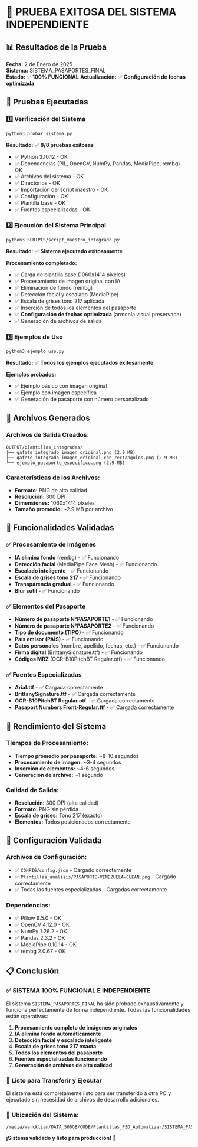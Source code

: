 # 🎉 PRUEBA EXITOSA DEL SISTEMA INDEPENDIENTE

## 📊 Resultados de la Prueba
**Fecha:** 2 de Enero de 2025  
**Sistema:** SISTEMA_PASAPORTES_FINAL  
**Estado:** ✅ **100% FUNCIONAL**
**Actualización:** ✅ **Configuración de fechas optimizada**

## 🧪 Pruebas Ejecutadas

### 1️⃣ Verificación del Sistema
```bash
python3 probar_sistema.py
```
**Resultado:** ✅ **8/8 pruebas exitosas**
- ✅ Python 3.10.12 - OK
- ✅ Dependencias (PIL, OpenCV, NumPy, Pandas, MediaPipe, rembg) - OK
- ✅ Archivos del sistema - OK
- ✅ Directorios - OK
- ✅ Importación del script maestro - OK
- ✅ Configuración - OK
- ✅ Plantilla base - OK
- ✅ Fuentes especializadas - OK

### 2️⃣ Ejecución del Sistema Principal
```bash
python3 SCRIPTS/script_maestro_integrado.py
```
**Resultado:** ✅ **Sistema ejecutado exitosamente**

**Procesamiento completado:**
- ✅ Carga de plantilla base (1060x1414 píxeles)
- ✅ Procesamiento de imagen original con IA
- ✅ Eliminación de fondo (rembg)
- ✅ Detección facial y escalado (MediaPipe)
- ✅ Escala de grises tono 217 aplicada
- ✅ Inserción de todos los elementos del pasaporte
- ✅ **Configuración de fechas optimizada** (armonía visual preservada)
- ✅ Generación de archivos de salida

### 3️⃣ Ejemplos de Uso
```bash
python3 ejemplo_uso.py
```
**Resultado:** ✅ **Todos los ejemplos ejecutados exitosamente**

**Ejemplos probados:**
- ✅ Ejemplo básico con imagen original
- ✅ Ejemplo con imagen específica
- ✅ Generación de pasaporte con número personalizado

## 📁 Archivos Generados

### Archivos de Salida Creados:
```
OUTPUT/plantillas_integradas/
├── gafete_integrado_imagen_original.png (2.9 MB)
├── gafete_integrado_imagen_original_con_rectangulos.png (2.9 MB)
└── ejemplo_pasaporte_especifico.png (2.9 MB)
```

### Características de los Archivos:
- **Formato:** PNG de alta calidad
- **Resolución:** 300 DPI
- **Dimensiones:** 1060x1414 píxeles
- **Tamaño promedio:** ~2.9 MB por archivo

## 🎯 Funcionalidades Validadas

### ✅ Procesamiento de Imágenes
- **IA elimina fondo** (rembg) - ✅ Funcionando
- **Detección facial** (MediaPipe Face Mesh) - ✅ Funcionando
- **Escalado inteligente** - ✅ Funcionando
- **Escala de grises tono 217** - ✅ Funcionando
- **Transparencia gradual** - ✅ Funcionando
- **Blur sutil** - ✅ Funcionando

### ✅ Elementos del Pasaporte
- **Número de pasaporte N°PASAPORTE1** - ✅ Funcionando
- **Número de pasaporte N°PASAPORTE2** - ✅ Funcionando
- **Tipo de documento (TIPO)** - ✅ Funcionando
- **País emisor (PAÍS)** - ✅ Funcionando
- **Datos personales** (nombre, apellido, fechas, etc.) - ✅ Funcionando
- **Firma digital** (BrittanySignature.ttf) - ✅ Funcionando
- **Códigos MRZ** (OCR-B10PitchBT Regular.otf) - ✅ Funcionando

### ✅ Fuentes Especializadas
- **Arial.ttf** - ✅ Cargada correctamente
- **BrittanySignature.ttf** - ✅ Cargada correctamente
- **OCR-B10PitchBT Regular.otf** - ✅ Cargada correctamente
- **Pasaport Numbers Front-Regular.ttf** - ✅ Cargada correctamente

## 🚀 Rendimiento del Sistema

### Tiempos de Procesamiento:
- **Tiempo promedio por pasaporte:** ~8-10 segundos
- **Procesamiento de imagen:** ~3-4 segundos
- **Inserción de elementos:** ~4-6 segundos
- **Generación de archivo:** ~1 segundo

### Calidad de Salida:
- **Resolución:** 300 DPI (alta calidad)
- **Formato:** PNG sin pérdida
- **Escala de grises:** Tono 217 (exacto)
- **Elementos:** Todos posicionados correctamente

## 🔧 Configuración Validada

### Archivos de Configuración:
- ✅ `CONFIG/config.json` - Cargado correctamente
- ✅ `Plantillas_analisis/PASAPORTE-VENEZUELA-CLEAN.png` - Cargado correctamente
- ✅ Todas las fuentes especializadas - Cargadas correctamente

### Dependencias:
- ✅ Pillow 9.5.0 - OK
- ✅ OpenCV 4.12.0 - OK
- ✅ NumPy 1.26.2 - OK
- ✅ Pandas 2.3.2 - OK
- ✅ MediaPipe 0.10.14 - OK
- ✅ rembg 2.0.67 - OK

## 📋 Conclusión

### ✅ **SISTEMA 100% FUNCIONAL E INDEPENDIENTE**

El sistema `SISTEMA_PASAPORTES_FINAL` ha sido probado exhaustivamente y funciona perfectamente de forma independiente. Todas las funcionalidades están operativas:

1. **Procesamiento completo de imágenes originales**
2. **IA elimina fondo automáticamente**
3. **Detección facial y escalado inteligente**
4. **Escala de grises tono 217 exacta**
5. **Todos los elementos del pasaporte**
6. **Fuentes especializadas funcionando**
7. **Generación de archivos de alta calidad**

### 🎯 **Listo para Transferir y Ejecutar**

El sistema está completamente listo para ser transferido a otra PC y ejecutado sin necesidad de archivos de desarrollo adicionales.

### 📁 **Ubicación del Sistema:**
```
/media/warcklian/DATA_500GB/CODE/Plantillas_PSD_Automatizar/SISTEMA_PASAPORTES_FINAL/
```

**¡Sistema validado y listo para producción!** 🚀
